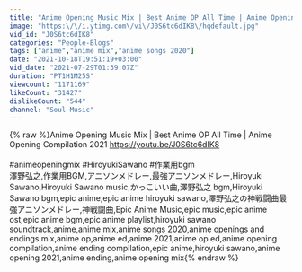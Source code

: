 ```yaml
---
title: "Anime Opening Music Mix | Best Anime OP All Time | Anime Opening Compilation 2021"
image: "https:\/\/i.ytimg.com\/vi\/J0S6tc6dIK8\/hqdefault.jpg"
vid_id: "J0S6tc6dIK8"
categories: "People-Blogs"
tags: ["anime","anime mix","anime songs 2020"]
date: "2021-10-18T19:51:19+03:00"
vid_date: "2021-07-29T01:39:07Z"
duration: "PT1H1M25S"
viewcount: "1171169"
likeCount: "31427"
dislikeCount: "544"
channel: "Soul Music"
---
```

{% raw %}Anime Opening Music Mix  | Best Anime OP All Time | Anime Opening Compilation 2021 <a rel="nofollow" target="blank" href="https://youtu.be/J0S6tc6dIK8">https://youtu.be/J0S6tc6dIK8</a><br /> <br />#animeopeningmix​ #HiroyukiSawano #作業用bgm​<br />澤野弘之,作業用BGM,アニソンメドレー,最強アニソンメドレー,Hiroyuki Sawano,Hiroyuki Sawano music,かっこいい曲,澤野弘之 bgm,Hiroyuki Sawano bgm,epic anime,epic anime hiroyuki sawano,澤野弘之の神戦闘曲最強アニソンメドレー,神戦闘曲,Epic Anime Music,epic music,epic anime ost,epic anime bgm,epic anime playlist,hiroyuki sawano soundtrack,anime,anime mix,anime songs 2020,anime openings and endings mix,anime op,anime ed,anime 2021,anime op ed,anime opening compilation,anime ending compilation,epic anime,hiroyuki sawano,anime opening 2021,anime ending,anime opening mix{% endraw %}
